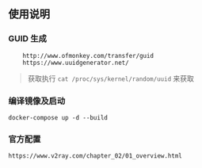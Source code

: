 ## 使用说明
### GUID 生成
```
    http://www.ofmonkey.com/transfer/guid
    https://www.uuidgenerator.net/
```
> 获取执行 `cat /proc/sys/kernel/random/uuid` 来获取

### 编译镜像及启动
```
docker-compose up -d --build
```

### 官方配置
```
https://www.v2ray.com/chapter_02/01_overview.html
```
